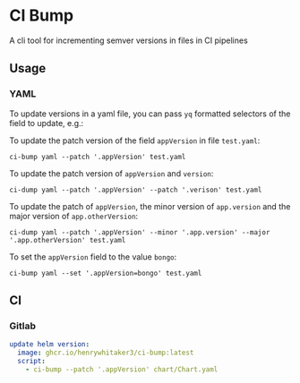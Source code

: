 # CI Bump

A cli tool for incrementing semver versions in files in CI pipelines

## Usage

### YAML

To update versions in a yaml file, you can pass `yq` formatted selectors of the field to update, e.g.:

To update the patch version of the field `appVersion` in file `test.yaml`:

```
ci-bump yaml --patch '.appVersion' test.yaml
```

To update the patch version of `appVersion` and `version`:

```
ci-dump yaml --patch '.appVersion' --patch '.verison' test.yaml
```

To update the patch of `appVersion`, the minor version of `app.version` and the major version of `app.otherVersion`:

```
ci-dump yaml --patch '.appVersion' --minor '.app.version' --major '.app.otherVersion' test.yaml
```

To set the `appVersion` field to the value `bongo`:

```
ci-bump yaml --set '.appVersion=bongo' test.yaml
```

## CI

### Gitlab

```yaml
update helm version:
  image: ghcr.io/henrywhitaker3/ci-bump:latest
  script:
    - ci-bump --patch '.appVersion' chart/Chart.yaml
```
